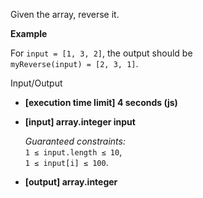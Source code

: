 
Given the array, reverse it.

**Example**

For  `input = [1, 3, 2]`, the output should be  
`myReverse(input) = [2, 3, 1]`.

Input/Output

-   **[execution time limit] 4 seconds (js)**
    
-   **[input] array.integer input**
    
    _Guaranteed constraints:_  
    `1 ≤ input.length ≤ 10`,  
    `1 ≤ input[i] ≤ 100`.
    
-   **[output] array.integer**